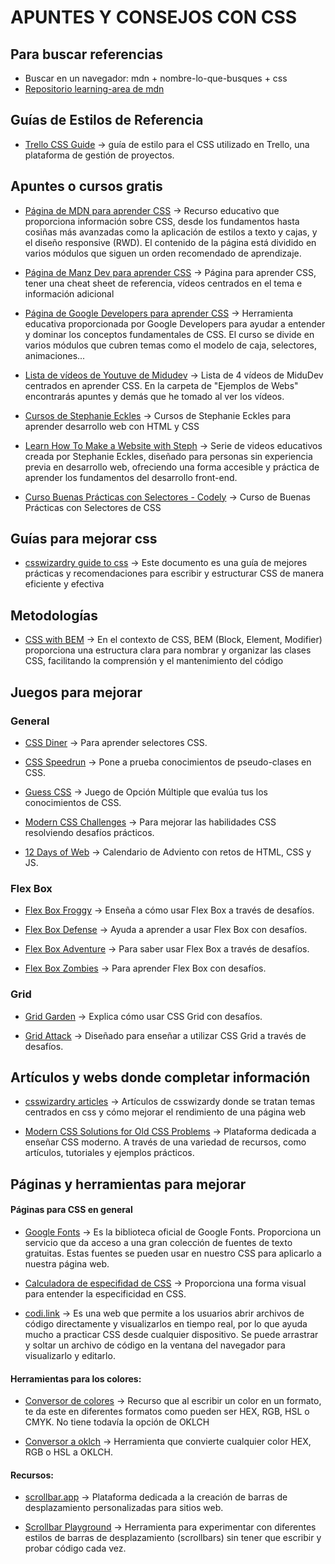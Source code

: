 # APUNTES Y CONSEJOS CON CSS
## Para buscar referencias
- Buscar en un navegador: mdn + nombre-lo-que-busques + css
- [Repositorio learning-area de mdn](https://github.com/mdn/learning-area)

## Guías de Estilos de Referencia
- [Trello CSS Guide](https://gist.github.com/bobbygrace/9e961e8982f42eb91b80) → guía de estilo para el CSS utilizado en Trello, una plataforma de gestión de proyectos.

## Apuntes o cursos gratis

- [Página de MDN para aprender CSS](https://developer.mozilla.org/es/docs/Learn/CSS) → Recurso educativo que proporciona información sobre CSS, desde los fundamentos hasta cosiñas más avanzadas como la aplicación de estilos a texto y cajas, y el diseño responsive (RWD). El contenido de la página está dividido en varios módulos que siguen un orden recomendado de aprendizaje.

- [Página de Manz Dev para aprender CSS](https://lenguajecss.com/) → Página para aprender CSS, tener una cheat sheet de referencia, vídeos centrados en el tema e información adicional

- [Página de Google Developers para aprender CSS](https://web.dev/learn/css?hl=es) → Herramienta educativa proporcionada por Google Developers para ayudar a entender y dominar los conceptos fundamentales de CSS. El curso se divide en varios módulos que cubren temas como el modelo de caja, selectores, animaciones... 

- [Lista de vídeos de Youtuve de Midudev](https://www.youtube.com/playlist?list=PLUofhDIg_38q7l8gV4IVCz_pjUeyD99_j) → Lista de 4 vídeos de MiduDev centrados en aprender CSS. En la carpeta de "Ejemplos de Webs" encontrarás apuntes y demás que he tomado al ver los vídeos.

- [Cursos de Stephanie Eckles](https://egghead.io/q/resources-by-stephanie-eckles) → Cursos de Stephanie Eckles para aprender desarrollo web con HTML y CSS

- [Learn How To Make a Website with Steph](https://learnfromsteph.dev/) → Serie de videos educativos creada por Stephanie Eckles, diseñado para personas sin experiencia previa en desarrollo web, ofreciendo una forma accesible y práctica de aprender los fundamentos del desarrollo front-end.

- [Curso Buenas Prácticas con Selectores - Codely](https://pro.codely.com/library/buenas-practicas-con-css-selectores/path/) → Curso de Buenas Prácticas con Selectores de CSS

## Guías para mejorar css
- [csswizardry guide to css](https://cssguidelin.es/) → Este documento es una guía de mejores prácticas y recomendaciones para escribir y estructurar CSS de manera eficiente y efectiva

## Metodologías
- [CSS with BEM](https://en.bem.info/methodology/css/) → En el contexto de CSS, BEM (Block, Element, Modifier) proporciona una estructura clara para nombrar y organizar las clases CSS, facilitando la comprensión y el mantenimiento del código

## Juegos para mejorar
### General 
- [CSS Diner](https://flukeout.github.io/) → Para aprender selectores CSS.

- [CSS Speedrun](https://css-speedrun.netlify.app/) → Pone a prueba conocimientos de pseudo-clases en CSS.

- [Guess CSS](https://www.guess-css.app/) → Juego de Opción Múltiple que evalúa tus los conocimientos de CSS.

- [Modern CSS Challenges](https://challenges.moderncss.dev/) → Para mejorar las habilidades CSS resolviendo desafíos prácticos.

- [12 Days of Web](https://12daysofweb.dev/) → Calendario de Adviento con retos de HTML, CSS y JS.

### Flex Box
- [Flex Box Froggy](https://flexboxfroggy.com/#es) → Enseña a cómo usar Flex Box a través de desafíos.

- [Flex Box Defense](http://www.flexboxdefense.com/) → Ayuda a aprender a usar Flex Box con desafíos.

- [Flex Box Adventure](https://codingfantasy.com/games/flexboxadventure) → Para saber usar Flex Box a través de desafíos.
 
- [Flex Box Zombies](https://mastery.games/flexboxzombies/) → Para aprender Flex Box con desafíos.

### Grid
- [Grid Garden](https://cssgridgarden.com) → Explica cómo usar CSS Grid con desafíos.

- [Grid Attack](https://codingfantasy.com/games/css-grid-attack) → Diseñado para enseñar a utilizar CSS Grid a través de desafíos.


## Artículos y webs donde completar información
- [csswizardry articles](https://csswizardry.com/page2/#section:articles) → Artículos de csswizardy donde se tratan temas centrados en css y cómo mejorar el rendimiento de una página web

- [Modern CSS Solutions for Old CSS Problems](https://moderncss.dev/) → Plataforma dedicada a enseñar CSS moderno. A través de una variedad de recursos, como artículos, tutoriales y ejemplos prácticos.

## Páginas y herramientas para mejorar
#### Páginas para CSS en general
- [Google Fonts](https://fonts.google.com/) →  Es la biblioteca oficial de Google Fonts. Proporciona un servicio que da acceso a una gran colección de fuentes de texto gratuitas. Estas fuentes se pueden usar en nuestro CSS para aplicarlo a nuestra página web.

- [Calculadora de especifidad de CSS](https://specificity.keegan.st/) → Proporciona una forma visual para entender la especificidad en CSS.

- [codi.link](https://codi.link/) → Es una web que permite a los usuarios abrir archivos de código directamente y visualizarlos en tiempo real, por lo que ayuda mucho a practicar CSS desde cualquier dispositivo. Se puede arrastrar y soltar un archivo de código en la ventana del navegador para visualizarlo y editarlo. 

#### Herramientas para los colores:
- [Conversor de colores](https://convertacolor.com/) → Recurso que al escribir un color en un formato, te da este en diferentes formatos como pueden ser HEX, RGB, HSL o CMYK. No tiene todavía la opción de OKLCH

- [Conversor a oklch](https://oklch.com/) → Herramienta que convierte cualquier color HEX, RGB o HSL a OKLCH.


#### Recursos:
- [scrollbar.app](https://scrollbar.app/) → Plataforma dedicada a la creación de barras de desplazamiento personalizadas para sitios web.

- [Scrollbar Playground](https://lyqht.github.io/scrollbar-playground/) → Herramienta para experimentar con diferentes estilos de barras de desplazamiento (scrollbars) sin tener que escribir y probar código cada vez.
